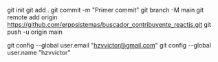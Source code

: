 git init
git add .
git commit -m "Primer commit"
git branch -M main
git remote add origin https://github.com/erppsistemas/buscador_contribuyente_reactjs.git
git push -u origin main

git config --global user.email "hzvvictor@gmail.com"
git config --global user.name "hzvvictor"